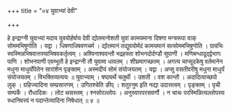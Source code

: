 +++
title = "०४ युवाभ्यां देवी"

+++

हे इन्द्राग्नी युवाभ्यां मदाय युवयोर्हर्षाय देवी द्योतमानोशती युवां कामयमाना दिषणा मन्त्ररूपा वाक् सोममभिषुणोति । यद्वा । धिषणाधिषवणचर्म । द्योतमानं तद्युवयोर्मदं कामयमानं सत्सोममभिषुणोति । ग्रावभिः स्वस्मिन्नभिषवात्तस्याभिषवकर्तृत्वम् । अश्विनाश्ववन्तौ भद्रहस्ता शोभनदोर्दण्डौ सुपाणी । मणिबन्धादूर्द्द्वभागः पाणि । शोभनपाणी एवम्भूतौ हे इन्द्राग्नी तौ युवामा धावतम् । शीघ्रमागच्छतम् । अगत्य चाप्सूदकेषु वर्तमानेन मधुना माधुर्योपेतेन सारांशेन पृङ्क्तम् । अस्मदीयं सोमं संयोजयतम् । यद्वा । अप्सु वसतीवरीषु मधुना माधुर्यं संयोजयतम् । विभक्तिव्यत्ययः ॥ युवाभ्याम् । षष्ठ्यर्थे चतुर्थी । उशती । वश कान्तौ । अदादित्वाच्छपो लुक् । ग्रहिज्यादिना सम्प्रसारणम् । उगितश्चेति ङीप् । शतुरनुम इति नद्या उदात्तत्वम् । पृङ्क्तम् । पृची सम्पर्के । रौधादिकः । लोट थसस्तम् । श्नसोरल्लोपः । अनुस्वारपरसवर्णौ । न चाचः परस्मिन्नित्यल्लोपस्य स्धानिवत्त्वं न पदान्तेत्यादिना निषेधात् ॥ ४ ॥
